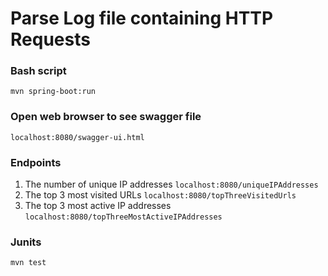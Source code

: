 # Parse Log file containing HTTP Requests

### Bash script

```
mvn spring-boot:run
```

### Open web browser to see swagger file

`localhost:8080/swagger-ui.html`

### Endpoints

1. The number of unique IP addresses `localhost:8080/uniqueIPAddresses`
2. The top 3 most visited URLs `localhost:8080/topThreeVisitedUrls`
3. The top 3 most active IP addresses `localhost:8080/topThreeMostActiveIPAddresses`


### Junits

`mvn test`

